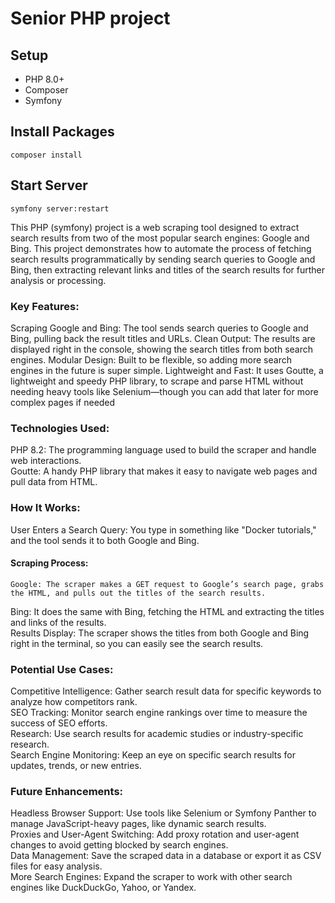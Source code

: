 # Senior PHP project

## Setup
- PHP 8.0+
- Composer
- Symfony

## Install Packages
``` composer install ```

## Start Server
``` symfony server:restart ```

This PHP (symfony) project is a web scraping tool designed to extract search results from two of the most popular search engines: Google and Bing. This project demonstrates how to automate the process of fetching search results programmatically by sending search queries to Google and Bing, then extracting relevant links and titles of the search results for further analysis or processing.

### Key Features:
Scraping Google and Bing: The tool sends search queries to Google and Bing, pulling back the result titles and URLs.
Clean Output: The results are displayed right in the console, showing the search titles from both search engines.
Modular Design: Built to be flexible, so adding more search engines in the future is super simple.
Lightweight and Fast: It uses Goutte, a lightweight and speedy PHP library, to scrape and parse HTML without needing heavy tools like Selenium—though you can add that later for more complex pages if needed
### Technologies Used:
PHP 8.2: The programming language used to build the scraper and handle web interactions.  
Goutte: A handy PHP library that makes it easy to navigate web pages and pull data from HTML.

### How It Works:
User Enters a Search Query: You type in something like "Docker tutorials," and the tool sends it to both Google and Bing.
#### Scraping Process:
    Google: The scraper makes a GET request to Google’s search page, grabs the HTML, and pulls out the titles of the search results.  
Bing: It does the same with Bing, fetching the HTML and extracting the titles and links of the results.  
Results Display: The scraper shows the titles from both Google and Bing right in the terminal, so you can easily see the search results.
### Potential Use Cases:
Competitive Intelligence: Gather search result data for specific keywords to analyze how competitors rank.  
SEO Tracking: Monitor search engine rankings over time to measure the success of SEO efforts.  
Research: Use search results for academic studies or industry-specific research.  
Search Engine Monitoring: Keep an eye on specific search results for updates, trends, or new entries.

### Future Enhancements:
Headless Browser Support: Use tools like Selenium or Symfony Panther to manage JavaScript-heavy pages, like dynamic search results.  
Proxies and User-Agent Switching: Add proxy rotation and user-agent changes to avoid getting blocked by search engines.  
Data Management: Save the scraped data in a database or export it as CSV files for easy analysis.  
More Search Engines: Expand the scraper to work with other search engines like DuckDuckGo, Yahoo, or Yandex.
